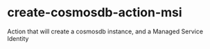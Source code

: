 # create-cosmosdb-action-msi
Action that will create a cosmosdb instance, and a Managed Service Identity 
